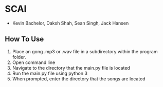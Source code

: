 # SCAI

- Kevin Bachelor, Daksh Shah, Sean Singh, Jack Hansen

## How To Use

1. Place an gong .mp3 or .wav file in a subdirectory within the program folder.
2. Open command line
3. Navigate to the directory that the main.py file is located
4. Run the main.py file using python 3
5. When prompted, enter the directory that the songs are located
